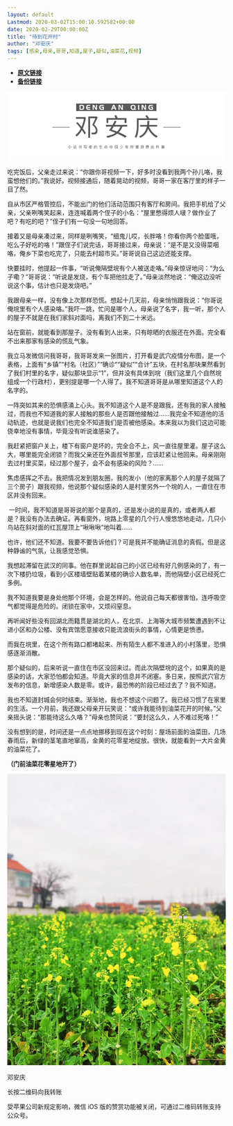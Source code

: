 ```yaml
---
layout: default
Lastmod: 2020-03-02T15:00:10.592582+00:00
date: 2020-02-29T00:00:00Z
title: "待到花开时"
author: "邓安庆"
tags: [感染,母亲,哥哥,知道,屋子,疑似,油菜花,视频]
---
```


* [**原文链接**](https://mp.weixin.qq.com/s/J6qZ33gqEGUTMMj7b-vxqA)
* [**备份链接**](http://archive.ph/1pbqo)


![](/images/post/e7f5a439b4fcc64bfef80285a5bc689c.jpg)

吃完饭后，父亲走过来说：“你跟你哥视频一下，好多时没看到我两个孙儿咯，我蛮想他们的。”我说好。视频接通后，随着晃动的视频，哥哥一家在客厅里的样子一目了然。

自从市区严格管控后，不能出门的他们活动范围只有客厅和房间。我把手机给了父亲，父亲咧嘴笑起来，连连喊着两个侄子的小名：“屋里憋得烦人啵？做作业了吧？有吃的吧？”侄子们有一句没一句地回答。

接着又是母亲凑过来，同样是咧嘴笑，“细鬼儿哎，长胖咯！你看你两个脸蛋哦，吃么子好吃的咯！”跟侄子们说完话，哥哥接过来，母亲说：“是不是又没得菜咽咯，俺乡下菜也吃完了，只能去村超市买。”哥哥说自己这边还能支撑。

快要挂时，他提起一件事，“听说俺隔壁垸有个人被送走咯。”母亲惊讶地问：“为么子嘞？”哥哥说：“听说是发烧，有个车把他拉走了。”母亲淡然地说：“俺这边没听说这个事，估计也只是发烧吧。”

我跟母亲一样，没有像上次那样恐慌。想起十几天前，母亲悄悄跟我说：“你哥说俺垸里有个人感染咯。”我吓一跳，忙问是哪个人，母亲说了名字，我一听，那个人的屋子不就是在我们家斜对面吗，离我们不到二十米远。

站在窗前，就能看到那屋子。没有看到人出来，只有晾晒的衣服还在外面。完全看不出来那家有感染的慌乱气象。

我立马发微信问我哥哥，我哥哥发来一张图片，打开看是武穴疫情分布图，是一个表格，上面有“乡镇”“村名（社区）”“确诊”“疑似”“合计”五块，在村名那块果然看到了我们村里的名字，疑似那块显示“1”，但并没有具体到垸（我们这里几个自然垸组成一个行政村），更别提是哪一个人得了。我不知道哥哥是从哪里知道这个人的名字的。

一阵突如其来的恐惧感涌上心头。我不知道这个人是不是跟我，还有我的家人接触过，而我也不知道我的家人接触的那些人是否跟他接触过……我完全不知道他的活动轨迹，也就是说我们也完全不知道我们是否被他感染。本来我以为我们这边可能侥幸地没有事情，毕竟没有听说谁感染了。  

我赶紧把窗户关上，楼下有窗户是坏的，完全合不上，风一直往屋里灌。屋子这么大，哪里能完全闭锁？而我父亲还在外面叔爷那里，应该赶紧让他回来。母亲刚刚去过村里买菜，经过那个屋子，会不会有感染的风险？……

焦虑感挥之不去。我把情况发到朋友圈，我的发小（他的家离那个人的屋子就隔了三个房子）跟我视频，他说那个疑似感染的人是村里另外一个垸的人，一直住在市区并没有回来。

 一时间，我不知道是哥哥说的那个是真的，还是发小说的是真的，或者两人都是？我没有办法去确证。再看窗外，垸路上零星的几个行人慢悠悠地走动，几只小鸟站在斜对面的红瓦屋顶上“啾啾啾”地叫着……

也许，他们还不知道。我要不要告诉他们？可是我并不能确证消息的真假。但是这种静谧的气氛，让我感觉恐惧。

我想起滞留在武汉的同事。他在群里说起自己的小区已经有好几例感染的了，有一次下楼扔垃圾，看到小区楼墙壁贴着某楼的确诊人数名单，而他隔壁小区已经死亡多例。

我不知道我要是身处他那个环境，会是怎样的。他说自己每天都很害怕，连呼吸空气都觉得是危险的。闭锁在家中，又烦闷窒息。

再听闻好些没有回湖北而籍贯是湖北的人，在北京、上海等大城市频繁遭遇到不让进小区和办公楼、没有宾馆愿意接收只能流浪街头的事情，心情更是愤懑。

而我在垸里，在这个所有路口都堵起来、所有陌生人都不准进入的小村落里，恐惧感逐渐消散。

那个疑似的，后来听说一直住在市区没回来过。而此次隔壁垸的这个，如果真的是感染的话，大家恐怕都会知道。毕竟大家的信息并不闭塞。多日来，按照武穴官方发布的信息，新增感染人数是零。或许，最恐怖的阶段已经过去了？我不知道。

我也不知道封城会何时结束。渐渐地，我也不想这个问题了。我已经习惯了在家里的生活。一个月前，我还跟父母亲开玩笑说：“或许我能待到油菜花开的时候。”父亲摇头说：“那能待这么久咯？”母亲也赞同说：“要封这么久，人不难过死咯！”

没有想到的是，时间还是一点点地挪移到现在这个时刻：屋场前面的油菜田，几场春雨后，新绿的茎笔直地窜高，金黄的花零星地绽放。很快，就能看到一大片金黄的油菜花了。

**（门前油菜花零星地开了）**

![](/images/post/d1ab930e0be5c831e518291bfc070289.jpg)

邓安庆

长按二维码向我转账

受苹果公司新规定影响，微信 iOS 版的赞赏功能被关闭，可通过二维码转账支持公众号。

